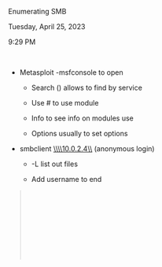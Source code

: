 Enumerating SMB

Tuesday, April 25, 2023

9:29 PM

 

-   Metasploit -msfconsole to open

    -   Search () allows to find by service

    -   Use \# to use module

    -   Info to see info on modules use

    -   Options usually to set options

-   smbclient [\\\\\\\\10.0.2.4\\\\](file://10.0.2.4/) (anonymous login)

    -   -L list out files

    -   Add username to end

>  
>
>  
>
>  
>
>  
>
>  

